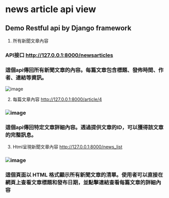 # news article api view
## Demo Restful api by Django framework
1. 所有新聞文章內容
### API接口 http://127.0.0.1:8000/newsarticles
### 這個api傳回所有新聞文章的內容。每篇文章包含標題、發佈時間、作者、連結等資訊。
![image](https://hackmd.io/_uploads/BJ9vM02tC.png)

2. 每篇文章內容 http://127.0.0.1:8000/article/4
### ![image](https://hackmd.io/_uploads/SyupM0hYA.png)
### 這個api傳回特定文章詳細內容。透過提供文章的ID，可以獲得該文章的完整訊息。

3. Html呈現新聞文章內容 http://127.0.0.1:8000/news_list
### ![image](https://hackmd.io/_uploads/rkdW7CnK0.png)
### 這個頁面以 HTML 格式顯示所有新聞文章的清單。使用者可以直接在網頁上查看文章標題和發布日期，並點擊連結查看每篇文章的詳細內容

